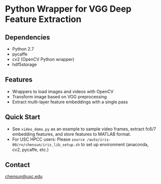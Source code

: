 # Python Wrapper for VGG Deep Feature Extraction

## Dependencies
- Python 2.7
- pycaffe
- cv2 (OpenCV Python wrapper)
- hdf5storage

## Features
- Wrappers to load images and videos with OpenCV
- Transform image based on VGG preprocessing
- Extract multi-layer feature embeddings with a single pass

## Quick Start
- See `video_demo.py` as an example to sample video frames, extract fc6/7 embedding features, and store features to MATLAB format.
- For USC HPCC users: Please `source /auto/iris-00/rn/chensun/iris_lib_setup.sh` to set up environment (anaconda, cv2, pycaffe, etc.)

## Contact
chensun@usc.edu
